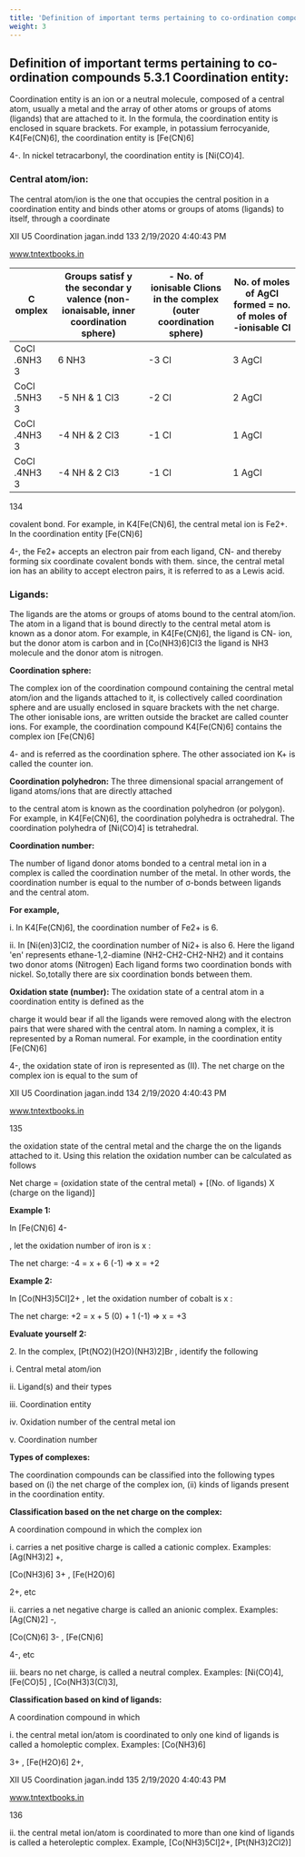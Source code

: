 ```yaml
---
title: 'Definition of important terms pertaining to co-ordination compounds'
weight: 3
---
```

## Definition of important terms pertaining to co-ordination compounds 5.3.1 Coordination entity:


Coordination entity is an ion or a neutral molecule, composed of a central atom, usually a metal and the array of other atoms or groups of atoms (ligands) that are attached to it. In the formula, the coordination entity is enclosed in square brackets. For example, in potassium ferrocyanide, K4\[Fe(CN)6\], the coordination entity is \[Fe(CN)6\]

4-. In nickel tetracarbonyl, the coordination entity is \[Ni(CO)4\].

### Central atom/ion:


The central atom/ion is the one that occupies the central position in a coordination entity and binds other atoms or groups of atoms (ligands) to itself, through a coordinate

XII U5 Coordination jagan.indd 133 2/19/2020 4:40:43 PM

www.tntextbooks.in






| C omplex |Groups satisf y the secondar y valence (non-ionaisable, inner coordination sphere) |- No. of ionisable Clions in the complex (outer coordination sphere) |No. of moles of AgCl formed = no. of moles of -ionisable Cl |
|------|------|------|------|
| CoCl .6NH3 3 |6 NH3 |-3 Cl |3 AgCl |
| CoCl .5NH3 3 |-5 NH  & 1 Cl3 |-2 Cl |2 AgCl |
| CoCl .4NH3 3 |-4 NH  & 2 Cl3 |-1 Cl |1 AgCl |
| CoCl .4NH3 3 |-4 NH  & 2 Cl3 |-1 Cl |1 AgCl |
  

134

covalent bond. For example, in K4\[Fe(CN)6\], the central metal ion is Fe2+. In the coordination entity \[Fe(CN)6\]

4-, the Fe2+ accepts an electron pair from each ligand, CN- and thereby forming six coordinate covalent bonds with them. since, the central metal ion has an ability to accept electron pairs, it is referred to as a Lewis acid.

### Ligands:


The ligands are the atoms or groups of atoms bound to the central atom/ion. The atom in a ligand that is bound directly to the central metal atom is known as a donor atom. For example, in K4\[Fe(CN)6\], the ligand is CN- ion, but the donor atom is carbon and in \[Co(NH3)6\]Cl3 the ligand is NH3 molecule and the donor atom is nitrogen.

**Coordination sphere:**

The complex ion of the coordination compound containing the central metal atom/ion and the ligands attached to it, is collectively called coordination sphere and are usually enclosed in square brackets with the net charge. The other ionisable ions, are written outside the bracket are called counter ions. For example, the coordination compound K4\[Fe(CN)6\] contains the complex ion \[Fe(CN)6\]

4- and is referred as the coordination sphere. The other associated ion K+ is called the counter ion.

**Coordination polyhedron:** The three dimensional spacial arrangement of ligand atoms/ions that are directly attached

to the central atom is known as the coordination polyhedron (or polygon). For example, in K4\[Fe(CN)6\], the coordination polyhedra is octrahedral. The coordination polyhedra of \[Ni(CO)4\] is tetrahedral.

**Coordination number:**

The number of ligand donor atoms bonded to a central metal ion in a complex is called the coordination number of the metal. In other words, the coordination number is equal to the number of σ-bonds between ligands and the central atom.

**For example,**

i. In K4\[Fe(CN)6\], the coordination number of Fe2+ is 6.

ii. In \[Ni(en)3\]Cl2, the coordination number of Ni2+ is also 6. Here the ligand 'en' represents ethane-1,2-diamine (NH2-CH2-CH2-NH2) and it contains two donor atoms (Nitrogen) Each ligand forms two coordination bonds with nickel. So,totally there are six coordination bonds between them.

**Oxidation state (number):** The oxidation state of a central atom in a coordination entity is defined as the

charge it would bear if all the ligands were removed along with the electron pairs that were shared with the central atom. In naming a complex, it is represented by a Roman numeral. For example, in the coordination entity \[Fe(CN)6\]

4-, the oxidation state of iron is represented as (II). The net charge on the complex ion is equal to the sum of

XII U5 Coordination jagan.indd 134 2/19/2020 4:40:43 PM

www.tntextbooks.in




  

135

the oxidation state of the central metal and the charge the on the ligands attached to it. Using this relation the oxidation number can be calculated as follows

Net charge = (oxidation state of the central metal) + \[(No. of ligands) X (charge on the ligand)\]

**Example 1:**

In \[Fe(CN)6\] 4-

, let the oxidation number of iron is x :

The net charge: -4 = x + 6 (-1) => x = +2

**Example 2:**

In \[Co(NH3)5Cl\]2+ , let the oxidation number of cobalt is x :

The net charge: +2 = x + 5 (0) + 1 (-1) => x = +3

**Evaluate yourself 2:**

2\. In the complex, \[Pt(NO2)(H2O)(NH3)2\]Br , identify the following

i. Central metal atom/ion

ii. Ligand(s) and their types

iii. Coordination entity

iv. Oxidation number of the central metal ion

v. Coordination number

**Types of complexes:**

The coordination compounds can be classified into the following types based on (i) the net charge of the complex ion, (ii) kinds of ligands present in the coordination entity.

**Classification based on the net charge on the complex:**

A coordination compound in which the complex ion

i. carries a net positive charge is called a cationic complex. Examples: \[Ag(NH3)2\] +,

\[Co(NH3)6\] 3+ , \[Fe(H2O)6\]

2+, etc

ii. carries a net negative charge is called an anionic complex. Examples: \[Ag(CN)2\] -,

\[Co(CN)6\] 3- , \[Fe(CN)6\]

4-, etc

iii. bears no net charge, is called a neutral complex. Examples: \[Ni(CO)4\], \[Fe(CO)5\] , \[Co(NH3)3(Cl)3\],

**Classification based on kind of ligands:**

A coordination compound in which

i. the central metal ion/atom is coordinated to only one kind of ligands is called a homoleptic complex. Examples: \[Co(NH3)6\]

3+ , \[Fe(H2O)6\] 2+,

XII U5 Coordination jagan.indd 135 2/19/2020 4:40:43 PM

www.tntextbooks.in




  

136

ii. the central metal ion/atom is coordinated to more than one kind of ligands is called a heteroleptic complex. Example, \[Co(NH3)5Cl\]2+, \[Pt(NH3)2Cl2)\]

